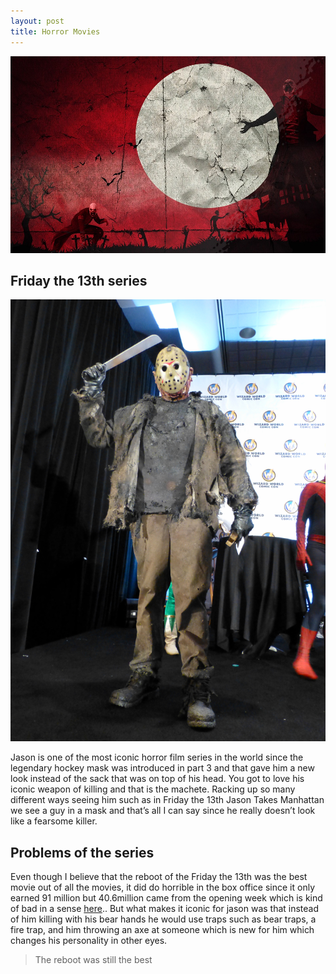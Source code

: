 ```yaml
---
layout: post
title: Horror Movies 
---
```


![iconic horror movies ](/images/horror-movie.jpg)

## Friday the 13th series 

![friday the 13th](/images/jason.jpg)

Jason is one of the most iconic horror film series in the world since the legendary hockey mask was introduced in part 3 and that gave him a new look instead of the sack that was on top of his head. You got to love his iconic weapon of killing and that is the machete. Racking up so many different ways seeing him such as in Friday the 13th Jason Takes Manhattan we see a guy in a mask and that’s all I can say since he really doesn’t look like a fearsome killer. 

## Problems of the series 

Even though I believe that the reboot of the Friday the 13th was the best movie out of all the movies, it did do horrible in the box office since it only earned 91 million but 40.6million came from the opening week which is kind of bad in a sense [here](http://www.digitalspy.com/movies/feature/a869238/friday-the-13th-movies-reboot-release-date-cast-trailer-plot/).. But what makes it iconic for jason was that instead of him killing with his bear hands he would use traps such as bear traps, a fire trap, and him throwing an axe at someone which is new for him which changes his personality in other eyes.

> The reboot was still the best 
